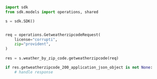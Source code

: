 <!-- Start SDK Example Usage -->
```python
import sdk
from sdk.models import operations, shared

s = sdk.SDK()


req = operations.GetweatherzipcodeRequest(
    license="corrupti",
    zip="provident",
)
    
res = s.weather_by_zip_code.getweatherzipcode(req)

if res.getweatherzipcode_200_application_json_object is not None:
    # handle response
```
<!-- End SDK Example Usage -->